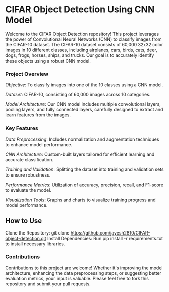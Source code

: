 # CIFAR Object Detection Using CNN Model
Welcome to the CIFAR Object Detection repository! This project leverages the power of Convolutional Neural Networks (CNN) to classify images from the CIFAR-10 dataset. The CIFAR-10 dataset consists of 60,000 32x32 color images in 10 different classes, including airplanes, cars, birds, cats, deer, dogs, frogs, horses, ships, and trucks. Our goal is to accurately identify these objects using a robust CNN model.

### Project Overview
*Objective*: To classify images into one of the 10 classes using a CNN model.

*Dataset*: CIFAR-10, consisting of 60,000 images across 10 categories.

*Model Architecture*: Our CNN model includes multiple convolutional layers, pooling layers, and fully connected layers, carefully designed to extract and learn features from the images.

### Key Features
*Data Preprocessing*: Includes normalization and augmentation techniques to enhance model performance.

*CNN Architecture*: Custom-built layers tailored for efficient learning and accurate classification.

*Training and Validation*: Splitting the dataset into training and validation sets to ensure robustness.

*Performance Metrics*: Utilization of accuracy, precision, recall, and F1-score to evaluate the model.

*Visualization Tools*: Graphs and charts to visualize training progress and model performance.

## How to Use
Clone the Repository: git clone https://github.com/jayesh2810/CIFAR-object-detection.git
Install Dependencies: Run pip install -r requirements.txt to install necessary libraries.

### Contributions
Contributions to this project are welcome! Whether it's improving the model architecture, enhancing the data preprocessing steps, or suggesting better evaluation metrics, your input is valuable. Please feel free to fork this repository and submit your pull requests.
